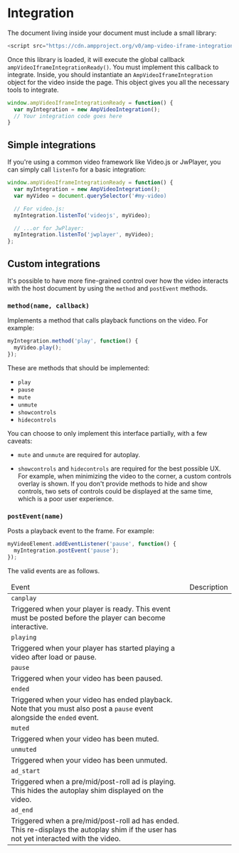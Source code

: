 # Integration

The document living inside your document must include a small library:

```js
<script src="https://cdn.ampproject.org/v0/amp-video-iframe-integration.js" defer>
```

Once this library is loaded, it will execute the global callback
`ampVideoIframeIntegrationReady()`. You must implement this callback to
integrate. Inside, you should instantiate an `AmpVideoIframeIntegration` object
for the video inside the page. This object gives you all the necessary tools to
integrate.

```js
window.ampVideoIframeIntegrationReady = function() {
  var myIntegration = new AmpVideoIntegration();
  // Your integration code goes here
}
```

## Simple integrations

If you're using a common video framework like Video.js or JwPlayer, you can
simply call `listenTo` for a basic integration:

```js
window.ampVideoIframeIntegrationReady = function() {
  var myIntegration = new AmpVideoIntegration();
  var myVideo = document.querySelector('#my-video)

  // For video.js:
  myIntegration.listenTo('videojs', myVideo);

  // ...or for JwPlayer:
  myIntegration.listenTo('jwplayer', myVideo);
};
```

## Custom integrations

It's possible to have more fine-grained control over how the video interacts
with the host document by using the `method` and `postEvent` methods.

### `method(name, callback)`

Implements a method that calls playback functions on the video. For example:

```js
myIntegration.method('play', function() {
  myVideo.play();
});
```

These are methods that should be implemented:

- `play`
- `pause`
- `mute`
- `unmute`
- `showcontrols`
- `hidecontrols`

You can choose to only implement this interface partially, with a few caveats:

- `mute` and `unmute` are required for autoplay.

- `showcontrols` and `hidecontrols` are required for the best possible UX. For
  example, when minimizing the video to the corner, a custom controls overlay is
  shown. If you don't provide methods to hide and show controls, two sets of
  controls could be displayed at the same time, which is a poor user experience.

### `postEvent(name)`

Posts a playback event to the frame. For example:

```js
myVideoElement.addEventListener('pause', function() {
  myIntegration.postEvent('pause');
});
```

The valid events are as follows.

<table>
  <thead>
    <tr>
      <td>Event</td>
      <td>Description</td>
    </tr>
  </thead>
  <tbody>
    <tr>
      <td><code>canplay</code></tr></td>
      <td>
        Triggered when your player is ready. This event must be posted before
        the player can become interactive.
      </td>
    </tr>
    <tr>
      <td><code>playing</code></tr></td>
      <td>
        Triggered when your player has started playing a video after load or
        pause.
      </td>
    </tr>
    <tr>
      <td><code>pause</code></tr></td>
      <td>
        Triggered when your video has been paused.
      </td>
    </tr>
    <tr>
      <td><code>ended</code></tr></td>
      <td>
        Triggered when your video has ended playback. Note that you must also
        post a <code>pause</code> event alongside the <code>ended</code> event.
      </td>
    </tr>
    <tr>
      <td><code>muted</code></tr></td>
      <td>
        Triggered when your video has been muted.
      </td>
    </tr>
    <tr>
      <td><code>unmuted</code></tr></td>
      <td>
        Triggered when your video has been unmuted.
      </td>
    </tr>
    <tr>
      <td><code>ad_start</code></tr></td>
      <td>
        Triggered when a pre/mid/post-roll ad is playing. This hides the
        autoplay shim displayed on the video.
      </td>
    </tr>
    <tr>
      <td><code>ad_end</code></tr></td>
      <td>
        Triggered when a pre/mid/post-roll ad has ended. This re-displays the
        autoplay shim if the user has not yet interacted with the video.
      </td>
    </tr>
  </tbody>
</table>


